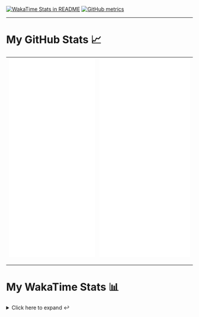 [![WakaTime Stats in README](https://github.com/LOsioChico/LOsioChico/actions/workflows/waka.yml/badge.svg)](https://github.com/LOsioChico/LOsioChico/actions/workflows/waka.yml) [![GitHub metrics](https://github.com/LOsioChico/LOsioChico/actions/workflows/metrics.yml/badge.svg)](https://github.com/LOsioChico/LOsioChico/actions/workflows/metrics.yml)

---

# My GitHub Stats 📈

| ![](./assets/metrics.svg) | ![](./assets/metrics2.svg) |
| ------------------------- | -------------------------- |

---

# My WakaTime Stats 📊

<details>
<summary>Click here to expand ↩️</summary>
<br>

<!--START_SECTION:waka-->
![Code Time](http://img.shields.io/badge/Code%20Time-1%2C652%20hrs%2027%20mins-blue)

![Lines of code](https://img.shields.io/badge/From%20Hello%20World%20I%27ve%20Written-314.5%20thousand%20lines%20of%20code-blue)

**🐱 My GitHub Data** 

> 📦 514.5 kB Used in GitHub's Storage 
 > 
> 🏆 815 Contributions in the Year 2024
 > 
> 🚫 Not Opted to Hire
 > 
> 📜 16 Public Repositories 
 > 
> 🔑 28 Private Repositories 
 > 
**I'm a Night 🦉** 

```text
🌞 Morning                503 commits         ████░░░░░░░░░░░░░░░░░░░░░   14.33 % 
🌆 Daytime                1044 commits        ███████░░░░░░░░░░░░░░░░░░   29.74 % 
🌃 Evening                1155 commits        ████████░░░░░░░░░░░░░░░░░   32.90 % 
🌙 Night                  809 commits         ██████░░░░░░░░░░░░░░░░░░░   23.04 % 
```
📅 **I'm Most Productive on Saturday** 

```text
Monday                   500 commits         ████░░░░░░░░░░░░░░░░░░░░░   14.24 % 
Tuesday                  520 commits         ████░░░░░░░░░░░░░░░░░░░░░   14.81 % 
Wednesday                384 commits         ███░░░░░░░░░░░░░░░░░░░░░░   10.94 % 
Thursday                 628 commits         ████░░░░░░░░░░░░░░░░░░░░░   17.89 % 
Friday                   550 commits         ████░░░░░░░░░░░░░░░░░░░░░   15.67 % 
Saturday                 646 commits         █████░░░░░░░░░░░░░░░░░░░░   18.40 % 
Sunday                   283 commits         ██░░░░░░░░░░░░░░░░░░░░░░░   08.06 % 
```


📊 **This Week I Spent My Time On** 

```text
💬 Programming Languages: 
Scala                    8 hrs 26 mins       ███████████████░░░░░░░░░░   61.88 % 
Other                    1 hr 49 mins        ███░░░░░░░░░░░░░░░░░░░░░░   13.38 % 
YAML                     1 hr 16 mins        ██░░░░░░░░░░░░░░░░░░░░░░░   09.33 % 
HTML                     1 hr 14 mins        ██░░░░░░░░░░░░░░░░░░░░░░░   09.10 % 
Markdown                 13 mins             ░░░░░░░░░░░░░░░░░░░░░░░░░   01.69 % 
```

**I Mostly Code in TypeScript** 

```text
TypeScript               25 repos            ████████████░░░░░░░░░░░░░   49.02 % 
Scala                    5 repos             ██░░░░░░░░░░░░░░░░░░░░░░░   09.80 % 
Python                   3 repos             █░░░░░░░░░░░░░░░░░░░░░░░░   05.88 % 
Astro                    2 repos             █░░░░░░░░░░░░░░░░░░░░░░░░   03.92 % 
Go                       2 repos             █░░░░░░░░░░░░░░░░░░░░░░░░   03.92 % 
```




 Last Updated on 20/08/2024 00:54:55 UTC
<!--END_SECTION:waka-->

## </details>
